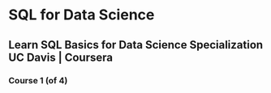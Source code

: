 # SQL for Data Science 
## Learn SQL Basics for Data Science Specialization UC Davis | Coursera
### Course 1 (of 4)
